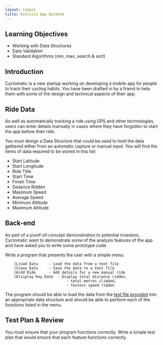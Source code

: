 ```yaml
---
layout: simple
title: Exercise App Backend
---
```


## Learning Objectives

* Working with Data Structures
* Data Validation
* Standard Algorithms (min, max, search & sort)

## Introduction

Cyclomatic is a new startup working on developing a mobile app for people to track their cycling habits. You have been drafted in by a friend to help them with some of the design and technical aspects of their app.

## Ride Data

As well as automatically tracking a ride using GPS and other technologies, users can enter details manually in cases where they have forgotten to start the app before their ride.

You must design a Data Structure that could be used to hold the data gathered either from an automatic capture or manual input. You will find the items of data required to be stored in this list:

* Start Latitude
* Start Longitude
* Ride Title
* Start Time
* Finish Time
* Distance Ridden
* Maximum Speed
* Average Speed
* Minimum Altitude
* Maximum Altitude

## Back-end

As part of a proof-of-concept demonstration to potential investors, Cyclomatic want to demonstrate some of the analysis features of the app and have asked you to write some prototype code.

Write a program that presents the user with a simple menu:

```
	(L)oad Data		- Load the data from a text file
	(S)ave Data		- Save the data to a text file
	(A)dd Ride		- Add details for a new manual ride
	(D)isplay Key Data	- Display total distance ridden, 
	                        - total metres climbed, 
                            - fastest speed ridden
```

The program should be able to load the data from the [text file provided](resources/Cycle_App_Data.txt) into an appropriate data structure and should be able to perform each of the functions listed in the menu.

## Test Plan & Review

You must ensure that your program functions correctly. Write a simple test plan that would ensure that each feature functions correctly.
